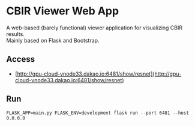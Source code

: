 # CBIR Viewer Web App

A web-based (barely functional) viewer application for visualizing CBIR results.  
Mainly based on Flask and Bootstrap.

## Access

* [http://gpu-cloud-vnode33.dakao.io:6481/show/resnet](http://gpu-cloud-vnode33.dakao.io:6481/show/resnet)


## Run


`FLASK_APP=main.py FLASK_ENV=development flask run --port 6481 --host 0.0.0.0`


